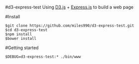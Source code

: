 #d3-express-test
Using [D3.js](http://d3js.org/) + [Express.js](http://expressjs.com/) to build a web page

#Install
```
$git clone https://github.com/miles990/d3-express-test.git
$cd d3-express-test
$npm install
$bower install
```

#Getting started
```
$DEBUG=d3-express-test:* ./bin/www
```
